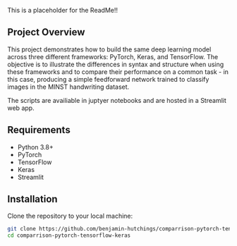This is a placeholder for the ReadMe!!

## Project Overview

This project demonstrates how to build the same deep learning model across three different frameworks: PyTorch, Keras, and TensorFlow. The objective is to illustrate the differences in syntax and structure when using these frameworks and to compare their performance on a common task - in this case, producing a simple feedforward network trained to classify images in the MINST handwriting dataset.

The scripts are availiable in juptyer notebooks and are hosted in a Streamlit web app.


## Requirements

- Python 3.8+
- PyTorch
- TensorFlow
- Keras
- Streamlit

## Installation

Clone the repository to your local machine:

```bash
git clone https://github.com/benjamin-hutchings/comparrison-pytorch-tensorflow-keras.git
cd comparrison-pytorch-tensorflow-keras
```